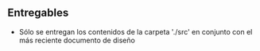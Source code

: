 ## Entregables
- Sólo se entregan los contenidos de la carpeta './src' en conjunto con el más reciente documento de diseño